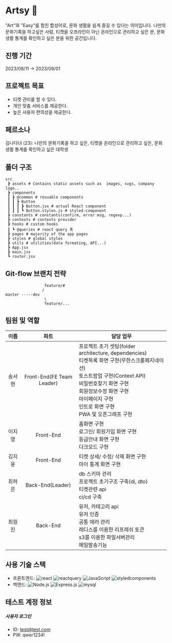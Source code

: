 # Artsy 🎨

"Art"와 "Easy"를 합친 합성어로, 문화 생활을 쉽게 즐길 수 있다는 의미입니다.
나만의 문화기록을 하고싶은 사람, 티켓을 오프라인이 아닌 온라인으로 관리하고 싶은 분, 문화생활 통계를 확인하고 싶은 분을 위한 공간입니다.<br>


## 진행 기간
2023/08/11 → 2023/09/01

## 프로젝트 목표
- 티켓 관리를 할 수 있다.
- 개인 맞춤 서비스를 제공한다.
- 높은 사용자 편의성을 제공한다.

## 페르소나
김나다녀 (23): 나만의 문화기록을 하고 싶은, 티켓을 온라인으로 관리하고 싶은, 문화 생활 통계를 확인하고 싶은 대학생

## 폴더 구조
```
src
 ┣ assets # Contains static assets such as  images, svgs, company logo..
 ┣ components
 ┃ ┣ @common # resuable components
 ┃ ┃ ┣ Button
 ┃ ┃ ┃ ┣ Button.jsx # actual React component
 ┃ ┃ ┃ ┗ Button.styles.js # styled-component
 ┣ constants # constants(confirm, error msg, regexp...)
 ┣ contexts # contexts provider
 ┣ hooks # custom hooks
 ┃ ┗ @queries # react query 훅 
 ┣ pages # majority of the app pages
 ┣ styles # global styles
 ┣ utils # utilities(data formating, API...)
 ┣ App.jsx
 ┣ main.jsx 
 ┗ router.jsx
```

##  Git-flow 브랜치 전략
```
                 feature/#
                /
master -----dev
                 \
                 feature/...
```

## 팀원 및 역할
|  이름  |   파트   | 담당 업무                                                                                                                                                            |
| :----: | :-------: | -------------------------------------------------------------------------------------------------------------------------------------------------------------------- |
| 송서현 | Front-End(FE Team Leader)| 프로젝트 초기 셋팅(folder architecture, dependencies)<br> 티켓목록 화면 구현(무한스크롤페지네이션)<br> 토스트팝업 구현(Context API)<br> 비밀번호찾기 화면 구현<br> 회원정보수정 화면 구현<br> 마이페이지 구현<br> 인트로 화면 구현<br> PWA 및 오픈그래프 구현 |
| 이지영 | Front-End | 홈화면 구현<br> 로그인/ 회원가입 화면 구현<br> 등급안내 화면 구현<br> 다크모드 구현 |
| 김지윤 | Front-End | 티켓 상세/ 수정/ 삭제 화면 구현<br> 마이 통계 화면 구현 |
| 최하은 | Back-End(Leader) | db 스키마 관리<br>프로젝트 초기구조 구축(di, dto)<br>티켓관련 api<br>ci/cd 구축 |
| 최원진 | Back-End |유저, 카테고리 api<br> 유저 인증<br> 공통 에러 관리<br> 레디스를 이용한 리프레쉬 토큰<br>s3를 이용한 파일서버관리<br> 메일발송기능|

## 사용 기술 스택
- 프론트엔드: <img alt="react" src ="https://img.shields.io/badge/react-61DAFB.svg?&style=for-the-badge&logo=react&logoColor=white"/> <img alt="reactquery" src ="https://img.shields.io/badge/reactquery-FF4154.svg?&style=for-the-badge&logo=reactquery&logoColor=white"/> <img alt="JavaScript" src ="https://img.shields.io/badge/JavaScriipt-F7DF1E.svg?&style=for-the-badge&logo=JavaScript&logoColor=white"/> <img alt="styledcomponents" src ="https://img.shields.io/badge/styledcomponents-DB7093.svg?&style=for-the-badge&logo=styledcomponents&logoColor=white"/> 
- 백엔드: <img alt="Node.js" src ="https://img.shields.io/badge/Node.js-3776AB.svg?&style=for-the-badge&logo=Node.js&logoColor=white"/> <img alt="Express.js" src ="https://img.shields.io/badge/express-000000.svg?&style=for-the-badge&logo=express&logoColor=black"/> <img alt="mysql" src ="https://img.shields.io/badge/mysql-4479A1.svg?&style=for-the-badge&logo=mysql&logoColor=white"/> 



## 테스트 계정 정보
##### 사용자 로그인
- ID: test@test.com
- PW: qwer1234!

